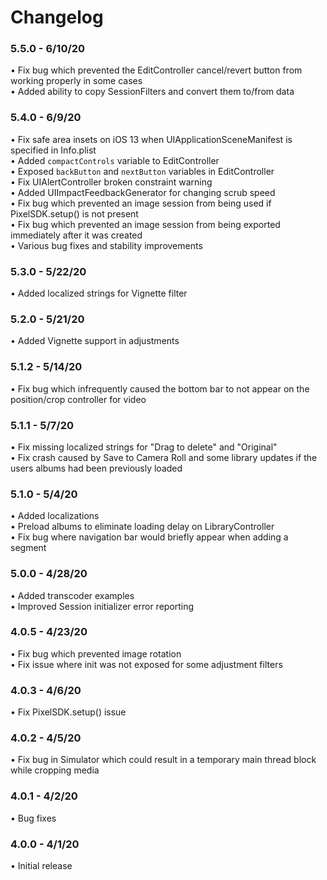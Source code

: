 # Changelog

### 5.5.0 - 6/10/20
&bull; Fix bug which prevented the EditController cancel/revert button from working properly in some cases<br>
&bull; Added ability to copy SessionFilters and convert them to/from data

### 5.4.0 - 6/9/20
&bull; Fix safe area insets on iOS 13 when UIApplicationSceneManifest is specified in Info.plist<br>
&bull; Added `compactControls` variable to EditController<br>
&bull; Exposed `backButton` and `nextButton` variables in EditController<br>
&bull; Fix UIAlertController broken constraint warning<br>
&bull; Added UIImpactFeedbackGenerator for changing scrub speed<br>
&bull; Fix bug which prevented an image session from being used if PixelSDK.setup() is not present<br>
&bull; Fix bug which prevented an image session from being exported immediately after it was created<br>
&bull; Various bug fixes and stability improvements 

### 5.3.0 - 5/22/20
&bull; Added localized strings for Vignette filter

### 5.2.0 - 5/21/20
&bull; Added Vignette support in adjustments

### 5.1.2 - 5/14/20
&bull; Fix bug which infrequently caused the bottom bar to not appear on the position/crop controller for video

### 5.1.1 - 5/7/20
&bull; Fix missing localized strings for "Drag to delete" and "Original"<br>
&bull; Fix crash caused by Save to Camera Roll and some library updates if the users albums had been previously loaded

### 5.1.0 - 5/4/20
&bull; Added localizations<br>
&bull; Preload albums to eliminate loading delay on LibraryController<br>
&bull; Fix bug where navigation bar would briefly appear when adding a segment

### 5.0.0 - 4/28/20
&bull; Added transcoder examples<br>
&bull; Improved Session initializer error reporting

### 4.0.5 - 4/23/20
&bull; Fix bug which prevented image rotation<br>
&bull; Fix issue where init was not exposed for some adjustment filters

### 4.0.3 - 4/6/20
&bull; Fix PixelSDK.setup() issue

### 4.0.2 - 4/5/20
&bull; Fix bug in Simulator which could result in a temporary main thread block while cropping media

### 4.0.1 - 4/2/20
&bull; Bug fixes

### 4.0.0 - 4/1/20
&bull; Initial release
